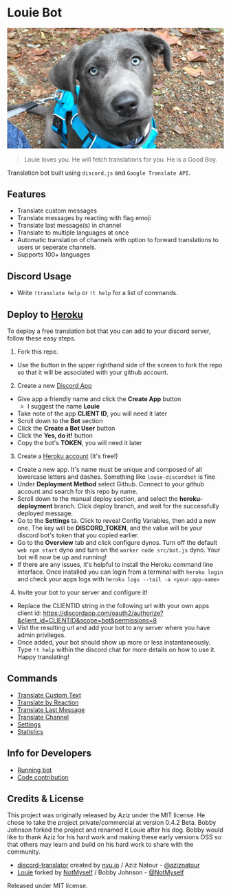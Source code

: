 # Louie Bot

![Louie](docs/images/louie.jpg?raw=true "Louie")

> Louie loves you. He will fetch translations for you. 
> He is a Good Boy.

Translation bot built using `discord.js` and `Google Translate API`.
## Features
* Translate custom messages
* Translate messages by reacting with flag emoji
* Translate last message(s) in channel
* Translate to multiple languages at once
* Automatic translation of channels with option to forward translations to users or seperate channels.
* Supports 100+ languages

## Discord Usage
* Write `!translate help` or `!t help` for a list of commands.

## Deploy to [Heroku](https://www.heroku.com/)
To deploy a free translation bot that you can add to your discord server, follow these easy steps.
1. Fork this repo.
* Use the button in the upper righthand side of the screen to fork the repo so that it will be associated with your github account.
2. Create a new [Discord App](https://discordapp.com/developers/applications/me/create)
* Give app a friendly name and click the **Create App** button
  * I suggest the name **Louie**
* Take note of the app **CLIENT ID**, you will need it later
* Scroll down to the **Bot** section
* Click the **Create a Bot User** button
* Click the **Yes, do it!** button
* Copy the bot's **TOKEN**, you will need it later
3. Create a [Heroku account](https://id.heroku.com/signup/login) (It's free!)
* Create a new app. It's name must be unique and composed of all lowercase letters and dashes. Something like `louie-discordbot` is fine
* Under **Deployment Method** select Github. Connect to your github account and search for this repo by name.
* Scroll down to the manual deploy section, and select the **heroku-deployment** branch. Click deploy branch, and wait for the successfully deployed message.
* Go to the **Settings** ta. Click to reveal Config Variables, then add a new one. The key will be **DISCORD_TOKEN**, and the value will be your discord bot's token that you copied earlier.
* Go to the **Overview** tab and click configure dynos. Turn off the default `web npm start` dyno and turn on the `worker node src/bot.js` dyno. Your bot will now be up and running! 
* If there are any issues, it's helpful to install the Heroku command line interface. Once installed you can login from a terminal with `heroku login` and check your apps logs with `heroku logs --tail -a <your-app-name>` 
4. Invite your bot to your server and configure it!
* Replace the CLIENTID string in the following url with your own apps client id: https://discordapp.com/oauth2/authorize?&client_id=CLIENTID&scope=bot&permissions=8
* Vist the resulting url and add your bot to any server where you have admin privileges.
* Once added, your bot should show up more or less instantaneously. Type `!t help` within the discord chat for more details on how to use it. Happy translating!

## Commands
* [Translate Custom Text](https://github.com/NotMyself/Louie/wiki/Translate-Custom-Text)
* [Translate by Reaction](https://github.com/NotMyself/Louie/wiki/Translate-with-Emoji-Reaction)
* [Translate Last Message](https://github.com/NotMyself/Louie/wiki/Translate-Last-Message)
* [Translate Channel](https://github.com/NotMyself/Louie/wiki/Translate-Channel-(Automatic))
* [Settings](https://github.com/NotMyself/Louie/wiki/Settings)
* [Statistics](https://github.com/NotMyself/Louie/wiki/Get-Statistics)

## Info for Developers
* [Running bot](https://github.com/NotMyself/Louie/wiki/Running-Bot)
* [Code contribution](https://github.com/NotMyself/Louie/wiki/Contribute)

## Credits & License

This project was originally released by Aziz under the MIT license. He chose to take the project private/commercial at version 0.4.2 Beta. Bobby Johnson forked the project and renamed it Louie after his dog. Bobby would like to thank Aziz for his hard work and making these early versions OSS so that others may learn and build on his hard work to share with the community.


- [discord-translator](https://github.com/nvuio/discord-translator) created by [nvu.io](https://nvu.io) / Aziz Natour - [@aziznatour](http://www.twitter.com/aziznatour)
- [Louie](https://github.com/NotMyself/Louie) forked by [NotMyself](https://iamnotmyself.com/) / Bobby Johnson - [@NotMyself](https://twitter.com/NotMyself)

Released under MIT license.
